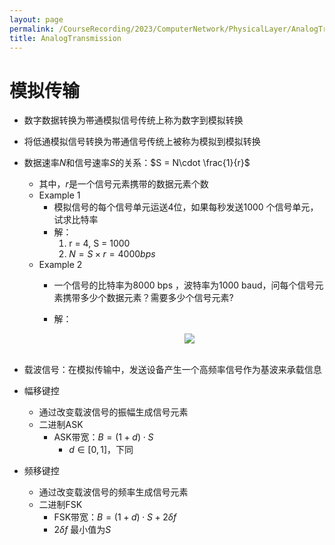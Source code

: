 ```yaml
---
layout: page
permalink: /CourseRecording/2023/ComputerNetwork/PhysicalLayer/AnalogTransmission/index.html
title: AnalogTransmission
---
```


# 模拟传输

- 数字数据转换为帯通模拟信号传统上称为数字到模拟转换
- 将低通模拟信号转换为帯通信号传统上被称为模拟到模拟转换
- 数据速率$N$和信号速率$S$的关系：$S = N\cdot \frac{1}{r}$
    - 其中，$r$是一个信号元素携带的数据元素个数
    - Example 1
        - 模拟信号的每个信号单元运送4位，如果每秒发送1000 个信号单元，试求比特率
        - 解：
            1. r = 4, S = 1000
            2. $N = S\times r = 4000 bps$
    - Example 2
        - 一个信号的比特率为8000 bps ，波特率为1000 baud，问每个信号元素携带多少个数据元素？需要多少个信号元素?
        - 解：
            
            <div style="display: flex; justify-content: center;">
                <img src="https://cryoushiwo.oss-cn-hangzhou.aliyuncs.com/images/202409071436333.png" style="max-width: 80%; height: auto;">
            </div><br>
            
- 载波信号：在模拟传输中，发送设备产生一个高频率信号作为基波来承载信息
- 幅移键控
    - 通过改变载波信号的振幅生成信号元素
    - 二进制ASK
        - ASK带宽：$B = (1+d)\cdot S$
            - $d \in [0,1]$，下同
- 频移键控
    - 通过改变载波信号的频率生成信号元素
    - 二进制FSK
        - FSK带宽：$B = (1+d)\cdot S +2\delta f$
        - $2\delta f$ 最小值为$S$